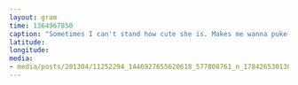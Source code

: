 ```yaml
---
layout: gram
time: 1364967850
caption: "Sometimes I can't stand how cute she is. Makes me wanna puke."
latitude: 
longitude: 
media:
- media/posts/201304/11252294_1446927655620618_577808761_n_17842653013000351.jpg
---
```

